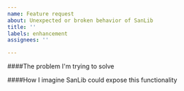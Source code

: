 ```yaml
---
name: Feature request
about: Unexpected or broken behavior of SanLib
title: ''
labels: enhancement
assignees: ''

---
```


####The problem I'm trying to solve
<!-- describe the problem that you think SanLib might help you with -->

####How I imagine SanLib could expose this functionality
<!-- e.g. a new API, a method -->

<!-- Note: DO NOT write anything within these comments (within `< !-- -- >`),
           replace the entire block with the requested info -->